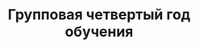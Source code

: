 ---
image: /groups/year_4.png
title: Групповая четвертый год обучения
description: Мировые звезды, готовы выступать на одной сцене с Metallica и Dream Theater
lessons: [
  sound_duration  
]
---